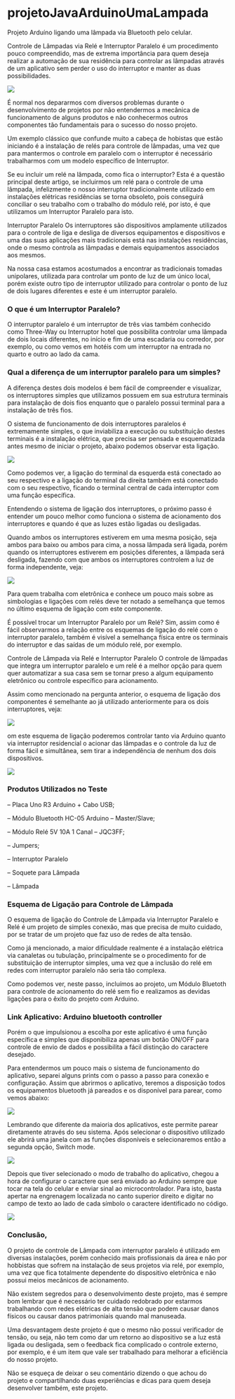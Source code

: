 # projetoJavaArduinoUmaLampada
Projeto Arduíno ligando uma lâmpada via Bluetooth pelo celular.

Controle de Lâmpadas via Relé e Interruptor Paralelo é um procedimento pouco compreendido, mas de extrema importância para quem deseja realizar a automação de sua residência para controlar as lâmpadas através de um aplicativo sem perder o uso do interruptor e manter as duas possibilidades.

<img src="https://www.usinainfo.com.br/blog/wp-content/uploads/2021/09/projeto-interruptr-paralelo-rele-1-768x499.jpg"></a>

É normal nos depararmos com diversos problemas durante o desenvolvimento de projetos por não entendermos a mecânica de funcionamento de alguns produtos e não conhecermos outros componentes tão fundamentais para o sucesso do nosso projeto.

Um exemplo clássico que confunde muito a cabeça de hobistas que estão iniciando é a instalação de relés para controle de lâmpadas, uma vez que para mantermos o controle em paralelo com o interruptor é necessário trabalharmos com um modelo específico de Interruptor.

 

Se eu incluir um relé na lâmpada, como fica o interruptor?
Esta é a questão principal deste artigo, se incluirmos um relé para o controle de uma lâmpada, infelizmente o nosso interruptor tradicionalmente utilizado em instalações elétricas residências se torna obsoleto, pois conseguirá conciliar o seu trabalho com o trabalho do módulo relé, por isto, é que utilizamos um Interruptor Paralelo para isto.

 

</h3>Interruptor Paralelo</h3>
Os interruptores são dispositivos amplamente utilizados para o controle de liga e desliga de diversos equipamentos e dispositivos e uma das suas aplicações mais tradicionais está nas instalações residências, onde o mesmo controla as lâmpadas e demais equipamentos associados aos mesmos.

Na nossa casa estamos acostumados a encontrar as tradicionais tomadas unipolares, utilizada para controlar um ponto de luz de um único local, porém existe outro tipo de interruptor utilizado para controlar o ponto de luz de dois lugares diferentes e este é um interruptor paralelo.

 

<h3>O que é um Interruptor Paralelo?</h3>
O interruptor paralelo é um interruptor de três vias também conhecido como Three-Way ou Interruptor hotel que possibilita controlar uma lâmpada de dois locais diferentes, no início e fim de uma escadaria ou corredor, por exemplo, ou como vemos em hotéis com um interruptor na entrada no quarto e outro ao lado da cama.

 

<h3>Qual a diferença de um interruptor paralelo para um simples?</h3>
A diferença destes dois modelos é bem fácil de compreender e visualizar, os interruptores simples que utilizamos possuem em sua estrutura terminais para instalação de dois fios enquanto que o paralelo possui terminal para a instalação de três fios.

 

O sistema de funcionamento de dois interruptores paralelos é extremamente simples, o que inviabiliza a execução ou substituição destes terminais é a instalação elétrica, que precisa ser pensada e esquematizada antes mesmo de iniciar o projeto, abaixo podemos observar esta ligação.



<img src="https://www.usinainfo.com.br/blog/wp-content/uploads/2021/09/ligacao-interruptor-paralelo.fw_-768x384.png"></a>


Como podemos ver, a ligação do terminal da esquerda está conectado ao seu respectivo e a ligação do terminal da direita também está conectado com o seu respectivo, ficando o terminal central de cada interruptor com uma função específica.

Entendendo o sistema de ligação dos interruptores, o próximo passo é entender um pouco melhor como funciona o sistema de acionamento dos interruptores e quando é que as luzes estão ligadas ou desligadas.

Quando ambos os interruptores estiverem em uma mesma posição, seja ambos para baixo ou ambos para cima, a nossa lâmpada será ligada, porém quando os interruptores estiverem em posições diferentes, a lâmpada será desligada, fazendo com que ambos os interruptores controlem a luz de forma independente, veja:


<img src="https://www.usinainfo.com.br/blog/wp-content/uploads/2021/09/ligacao-interruptor-paralelo-com-rele.fw_-768x384.png"></a>


Para quem trabalha com eletrônica e conhece um pouco mais sobre as simbologias e ligações com relés deve ter notado a semelhança que temos no último esquema de ligação com este componente.

 

É possível trocar um Interruptor Paralelo por um Relé?
Sim, assim como é fácil observarmos a relação entre os esquemas de ligação do relé com o interruptor paralelo, também é visível a semelhança física entre os terminais do interruptor e das saídas de um módulo relé, por exemplo.

 

Controle de Lâmpada via Relé e Interruptor Paralelo
O controle de lâmpadas que integra um interruptor paralelo e um relé é a melhor opção para quem quer automatizar a sua casa sem se tornar preso a algum equipamento eletrônico ou controle específico para acionamento.

Assim como mencionado na pergunta anterior, o esquema de ligação dos componentes é semelhante ao já utilizado anteriormente para os dois interruptores, veja:


<img src="https://www.usinainfo.com.br/blog/wp-content/uploads/2021/09/interruptor-paralelo-615x289.jpg"></a>


om este esquema de ligação poderemos controlar tanto via Arduino quanto via interruptor residencial o acionar das lâmpadas e o controle da luz de forma fácil e simultânea, sem tirar a independência de nenhum dos dois dispositivos.

<img src=" https://www.usinainfo.com.br/blog/wp-content/uploads/2021/09/acionamento-interruptor-paralelo.fw_-768x435.png"></a>


 <h3>Produtos Utilizados no Teste</h3>
 
– Placa Uno R3 Arduino + Cabo USB;

– Módulo Bluetooth HC-05 Arduino – Master/Slave;

– Módulo Relé 5V 10A 1 Canal – JQC3FF;

– Jumpers;

– Interruptor Paralelo

– Soquete para Lâmpada

– Lâmpada

 

<h3>Esquema de Ligação para Controle de Lâmpada</h3>
O esquema de ligação do Controle de Lâmpada via Interruptor Paralelo e Relé é um projeto de simples conexão, mas que precisa de muito cuidado, por se tratar de um projeto que faz uso de redes de alta tensão.

Como já mencionado, a maior dificuldade realmente é a instalação elétrica via canaletas ou tubulação, principalmente se o procedimento for de substituição de interruptor simples, uma vez que a inclusão do relé em redes com interruptor paralelo não seria tão complexa.

Como podemos ver, neste passo, incluímos ao projeto, um Módulo Bluetoth para controle de acionamento do relé sem fio e realizamos as devidas ligações para o êxito do projeto com Arduino.

<h3>Link Aplicativo: Arduino bluetooth controller</h3>

Porém o que impulsionou a escolha por este aplicativo é uma função específica e simples que disponibiliza apenas um botão ON/OFF para controle de envio de dados e possibilita a fácil distinção do caractere desejado.

Para entendermos um pouco mais o sistema de funcionamento do aplicativo, separei alguns prints com o passo a passo para conexão e configuração. Assim que abrirmos o aplicativo, teremos a disposição todos os equipamentos bluetooth já pareados e os disponível para parear, como vemos abaixo:


<img src="https://www.usinainfo.com.br/blog/wp-content/uploads/2021/09/ligacao-interruptor-paralelo-com-rele.fw_-768x384.png"></a>

Lembrando que diferente da maioria dos aplicativos, este permite parear diretamente através do seu sistema. Após selecionar o dispositivo utilizado ele abrirá uma janela com as funções disponíveis e selecionaremos então a segunda opção, Switch mode.


<img src="https://www.usinainfo.com.br/blog/wp-content/uploads/2021/09/esquema-de-ligacao-controle-lempada-via-arduino.fw_-1024x1024.png "></a>

Depois que tiver selecionado o modo de trabalho do aplicativo, chegou a hora de configurar o caractere que será enviado ao Arduino sempre que tocar na tela do celular e enviar sinal ao microcontrolador. Para isto, basta apertar na engrenagem localizada no canto superior direito e digitar no campo de texto ao lado de cada símbolo o caractere identificado no código.

 <img src="https://www.usinainfo.com.br/blog/wp-content/uploads/2021/09/selecao-do-dispositivo-bluetooth.fw_-1-768x544.png"></a>

<h3>Conclusão,</h3>

O projeto de controle de Lâmpada com interruptor paralelo é utilizado em diversas instalações, porém conhecido mais profissionais da área e não por hobbistas que sofrem na instalação de seus projetos via relé, por exemplo, uma vez que fica totalmente dependente do dispositivo eletrônica e não possui meios mecânicos de acionamento.

Não existem segredos para o desenvolvimento deste projeto, mas é sempre bom lembrar que é necessário ter cuidado redobrado por estarmos trabalhando com redes elétricas de alta tensão que podem causar danos físicos ou causar danos patrimoniais quando mal manuseada.

Uma desvantagem deste projeto é que o mesmo não possui verificador de tensão, ou seja, não tem como dar um retorno ao dispositivo se a luz está ligada ou desligada, sem o feedback fica complicado o controle externo, por exemplo, e é um item que vale ser trabalhado para melhorar a eficiência do nosso projeto.

Não se esqueça de deixar o seu comentário dizendo o que achou do projeto e compartilhando duas experiências e dicas para quem deseja desenvolver também, este projeto.

